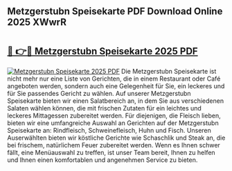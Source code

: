 ## Metzgerstubn Speisekarte PDF Download Online 2025 XWwrR

# <h2><a href="http://gc7oh2.nevu.top/?p=Metzgerstubn+Speisekarte">🔗 👉🔴 Metzgerstubn Speisekarte 2025 PDF</a></h2>

[![Metzgerstubn Speisekarte 2025 PDF](https://i.imgur.com/dBaPXMq.png)](http://gc7oh2.nevu.top/?p=Metzgerstubn+Speisekarte)
Die Metzgerstubn Speisekarte ist nicht mehr nur eine Liste von Gerichten, die in einem Restaurant oder Café angeboten werden, sondern auch eine Gelegenheit für Sie, ein leckeres und für Sie passendes Gericht zu wählen. Auf unserer Metzgerstubn Speisekarte bieten wir einen Salatbereich an, in dem Sie aus verschiedenen Salaten wählen können, die mit frischen Zutaten für ein leichtes und leckeres Mittagessen zubereitet werden. Für diejenigen, die Fleisch lieben, bieten wir eine umfangreiche Auswahl an Gerichten auf der Metzgerstubn Speisekarte an: Rindfleisch, Schweinefleisch, Huhn und Fisch. Unseren Auserwählten bieten wir köstliche Gerichte wie Schaschlik und Steak an, die bei frischem, natürlichem Feuer zubereitet werden. Wenn es Ihnen schwer fällt, eine Menüauswahl zu treffen, ist unser Team bereit, Ihnen zu helfen und Ihnen einen komfortablen und angenehmen Service zu bieten.
